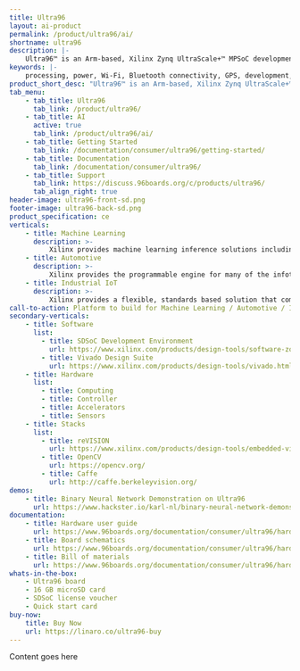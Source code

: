 ```yaml
---
title: Ultra96
layout: ai-product
permalink: /product/ultra96/ai/
shortname: ultra96
description: |-
    Ultra96™ is an Arm-based, Xilinx Zynq UltraScale+™ MPSoC development board based on the Linaro 96Boards Consumer Edition specification. This board boots from the provided Delkin 16 GB microSD card, pre-loaded with Linux.
keywords: |-
    processing, power, Wi-Fi, Bluetooth connectivity, GPS, development, board, mid-tier, xilinx, fpga, processor, low cost, Product, Development, Platform
product_short_desc: "Ultra96™ is an Arm-based, Xilinx Zynq UltraScale+™ MPSoC development board"
tab_menu:
    - tab_title: Ultra96
      tab_link: /product/ultra96/
    - tab_title: AI
      active: true
      tab_link: /product/ultra96/ai/
    - tab_title: Getting Started
      tab_link: /documentation/consumer/ultra96/getting-started/
    - tab_title: Documentation
      tab_link: /documentation/consumer/ultra96/
    - tab_title: Support
      tab_link: https://discuss.96boards.org/c/products/ultra96/
      tab_align_right: true
header-image: ultra96-front-sd.png
footer-image: ultra96-back-sd.png
product_specification: ce
verticals:
    - title: Machine Learning
      description: >-
          Xilinx provides machine learning inference solutions including the development stacks and hardware platforms for deploying advanced and efficient neural networks, algorithms and applications.
    - title: Automotive
      description: >-
          Xilinx provides the programmable engine for many of the infotainment, driver assistance, and driver information systems of today, and the next-generation systems of tomorrow.
    - title: Industrial IoT
      description: >-
          Xilinx provides a flexible, standards based solution that combines software programmability, real-time processing, hardware optimization and any-to-any connectivity with the security and safety needed for Industrial IoT systems
call-to-action: Platform to build for Machine Learning / Automotive / Industrial IoT
secondary-verticals:
    - title: Software
      list:
        - title: SDSoC Development Environment
          url: https://www.xilinx.com/products/design-tools/software-zone/sdsoc.html
        - title: Vivado Design Suite
          url: https://www.xilinx.com/products/design-tools/vivado.html
    - title: Hardware
      list:
        - title: Computing
        - title: Controller
        - title: Accelerators
        - title: Sensors
    - title: Stacks
      list:
        - title: reVISION
          url: https://www.xilinx.com/products/design-tools/embedded-vision-zone.html
        - title: OpenCV
          url: https://opencv.org/
        - title: Caffe
          url: http://caffe.berkeleyvision.org/
demos:
    - title: Binary Neural Network Demonstration on Ultra96
      url: https://www.hackster.io/karl-nl/binary-neural-network-demonstration-on-ultra96-6b48e0
documentation:
    - title: Hardware user guide
      url: https://www.96boards.org/documentation/consumer/ultra96/hardware-docs/hw-user-manual.md.html
    - title: Board schematics
      url: https://www.96boards.org/documentation/consumer/ultra96/hardware-docs/files/ultra96-schematics.pdf
    - title: Bill of materials
      url: https://www.96boards.org/documentation/consumer/ultra96/hardware-docs/files/ultra96-bom.pdf
whats-in-the-box:
    - Ultra96 board
    - 16 GB microSD card
    - SDSoC license voucher
    - Quick start card
buy-now: 
    title: Buy Now
    url: https://linaro.co/ultra96-buy
---
```

Content goes here